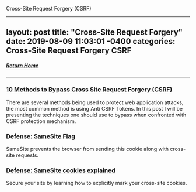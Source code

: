 Cross-Site Request Forgery (CSRF)

---
layout: post
title:  "Cross-Site Request Forgery"
date:   2019-08-09 11:03:01 -0400
categories: Cross-Site Request Forgery CSRF
---
##### [Return Home](https://thegetch.github.io/penetration/testing/resources/2020/07/24/Home/)

---

### [10 Methods to Bypass Cross Site Request Forgery (CSRF)](https://haiderm.com/10-methods-to-bypass-cross-site-request-forgery-csrf/)

There are several methods being used to protect web application attacks, the most common method is using Anti CSRF Tokens. In this post I will be presenting the techniques one should use to bypass when confronted with CSRF protection mechanism.

### [Defense: SameSite Flag](https://www.owasp.org/index.php/SameSite)

SameSite prevents the browser from sending this cookie along with cross-site requests. 

### [Defense: SameSite cookies explained](https://web.dev/samesite-cookies-explained/)

Secure your site by learning how to explicitly mark your cross-site cookies. 
